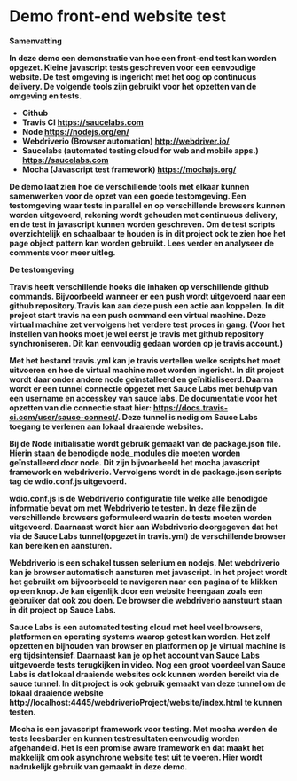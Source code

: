 # Demo front-end website test

<b>Samenvatting<b/>

In deze demo een demonstratie van hoe een front-end test kan worden opgezet. Kleine javascript tests geschreven voor een eenvoudige website. De test omgeving is ingericht met het oog op continuous delivery. De volgende tools zijn gebruikt voor het opzetten van de omgeving en tests.

- Github
- Travis CI https://saucelabs.com
- Node	https://nodejs.org/en/
- Webdriverio (Browser automation) http://webdriver.io/
- Saucelabs (automated testing cloud for web and mobile apps.) https://saucelabs.com
- Mocha (Javascript test framework) https://mochajs.org/

De demo laat zien hoe de verschillende tools met elkaar kunnen samenwerken voor de opzet van een goede testomgeving. Een testomgeving waar tests in parallel en op verschillende browsers kunnen worden uitgevoerd, rekening wordt gehouden met continuous delivery,  en de test in javascript kunnen worden geschreven. Om de test scripts overzichtelijk en schaalbaar te houden is in dit project ook te zien hoe het page object pattern kan worden gebruikt. Lees verder en analyseer de comments voor meer uitleg. 

<b>De testomgeving<b/>

Travis heeft verschillende hooks die inhaken op verschillende github commands. Bijvoorbeeld wanneer er een push wordt uitgevoerd naar een github repository.Travis kan aan deze push een actie aan koppelen. In dit project start travis na een push command een virtual machine. Deze virtual machine zet vervolgens het verdere test proces in gang. (Voor het instellen van hooks moet je wel eerst je travis met github repository synchroniseren. Dit kan eenvoudig gedaan worden op je travis account.)

Met het bestand travis.yml kan je travis vertellen welke scripts het moet uitvoeren en hoe de virtual machine moet worden ingericht. In dit project wordt daar onder andere node geïnstalleerd en geïnitialiseerd. Daarna wordt er een tunnel connectie opgezet met Sauce Labs met behulp van een username en accesskey van sauce labs. De documentatie voor het opzetten van die connectie staat hier: https://docs.travis-ci.com/user/sauce-connect/. Deze tunnel is nodig om Sauce Labs toegang te verlenen aan lokaal draaiende websites. 

Bij de Node initialisatie wordt gebruik gemaakt van de package.json file. Hierin staan de benodigde node_modules die moeten worden geïnstalleerd door node. Dit zijn bijvoorbeeld het mocha javascript framework en webdriverio. Vervolgens wordt in de package.json scripts tag de wdio.conf.js uitgevoerd.

wdio.conf.js is de Webdriverio configuratie file welke alle benodigde informatie bevat om met Webdriverio te testen. In deze file zijn de verschillende browsers geformuleerd waarin de tests moeten worden uitgevoerd. Daarnaast wordt hier aan Webdriverio doorgegeven dat het via de Sauce Labs tunnel(opgezet in travis.yml) de verschillende browser kan bereiken en aansturen.

Webdriverio is een schakel tussen selenium en nodejs. Met webdriverio kan je browser automatisch aansturen met javascript. In het project wordt het gebruikt om bijvoorbeeld te navigeren naar een pagina of te klikken op een knop. Je kan eigenlijk door een website heengaan zoals een gebruiker dat ook zou doen. De browser die webdriverio aanstuurt staan in dit project op Sauce Labs.

Sauce Labs is een automated testing cloud met heel veel browsers, platformen en operating systems waarop getest kan worden. Het zelf opzetten en bijhouden van browser en platformen op je virtual machine is erg tijdsintensief. Daarnaast kan je op het account van Sauce Labs uitgevoerde tests terugkijken in video. Nog een groot voordeel van Sauce Labs is dat lokaal draaiende websites ook kunnen worden bereikt via de sauce tunnel. In dit project is ook gebruik gemaakt van deze tunnel om de lokaal draaiende website http://localhost:4445/webdriverioProject/website/index.html te kunnen testen.

Mocha is een javascript framework voor testing. Met mocha worden de tests leesbarder en kunnen testresultaten eenvoudig worden afgehandeld. Het is een promise aware framework en dat maakt het makkelijk om ook asynchrone website test uit te voeren. Hier wordt nadrukelijk gebruik van gemaakt in deze demo.